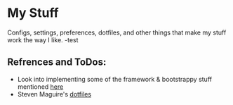 # My Stuff

Configs, settings, preferences, dotfiles, and other things that make my stuff work the way I like. -test

## Refrences and ToDos:
* Look into implementing some of the framework & bootstrappy stuff mentioned [here](https://dotfiles.github.io/)
* Steven Maguire's [dotfiles](https://github.com/stevenmaguire/dotfiles)
